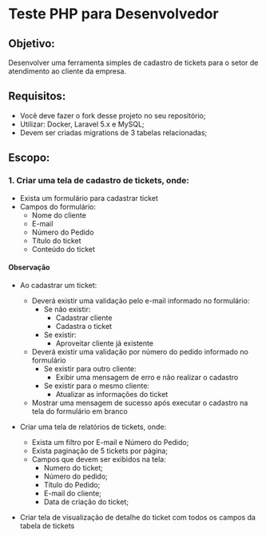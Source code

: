 # Teste PHP para Desenvolvedor

## Objetivo:
Desenvolver uma ferramenta simples de cadastro de tickets para o setor de atendimento ao cliente da empresa.

## Requisitos:
- Você deve fazer o fork desse projeto no seu repositório;
- Utilizar: Docker, Laravel 5.x e MySQL;
- Devem ser criadas migrations de 3 tabelas relacionadas;

## Escopo:
### 1. Criar uma tela de cadastro de tickets, onde:
- Exista um formulário para cadastrar ticket
- Campos do formulário:
    - Nome do cliente
    - E-mail
    - Número do Pedido
    - Título do ticket
    - Conteúdo do ticket

#### Observação
- Ao cadastrar um ticket:
    - Deverá existir uma validação pelo e-mail informado no formulário:
        - Se não existir:
            - Cadastrar cliente
            - Cadastra o ticket
        - Se existir:
            - Aproveitar cliente já existente
    - Deverá existir uma validação por número do pedido informado no formulário
        - Se existir para outro cliente:
            - Exibir uma mensagem de erro e não realizar o cadastro
        - Se existir para o mesmo cliente:
            - Atualizar as informações do ticket
    - Mostrar uma mensagem de sucesso após executar o cadastro na tela do formulário em branco

- Criar uma tela de relatórios de tickets, onde:
    - Exista um filtro por E-mail e Número do Pedido;
    - Exista paginação de 5 tickets por página;
    - Campos que devem ser exibidos na tela:
        - Numero do ticket;
        - Número do pedido;
        - Título do Pedido;
        - E-mail do cliente;
        - Data de criação do ticket;
- Criar tela de visualização de detalhe do ticket com todos os campos da tabela de tickets
